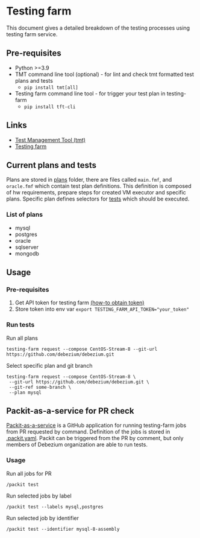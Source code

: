 # Testing farm

This document gives a detailed breakdown of the testing processes using testing farm service.

## Pre-requisites

* Python >=3.9
* TMT command line tool (optional) - for lint and check tmt formatted test plans and tests
    * `pip install tmt[all]`
* Testing farm command line tool - for trigger your test plan in testing-farm
    * `pip install tft-cli`

## Links

* [Test Management Tool (tmt)](https://tmt.readthedocs.io/en/latest/index.html)
* [Testing farm](https://docs.testing-farm.io/general/0.1/index.html)

## Current plans and tests
Plans are stored in [plans](./plans) folder, there are files called `main.fmf`, and `oracle.fmf` which contain test plan definitions.
This definition is composed of hw requirements, prepare steps for created VM executor and specific plans. Specific
plan defines selectors for [tests](./tests) which should be executed.

### List of plans
* mysql
* postgres
* oracle
* sqlserver
* mongodb

## Usage

### Pre-requisites
1. Get API token for testing farm [(how-to obtain token)](https://docs.testing-farm.io/general/0.1/onboarding.html)
2. Store token into env var ```export TESTING_FARM_API_TOKEN="your_token"```

### Run tests

Run all plans
```commandline
testing-farm request --compose CentOS-Stream-8 --git-url https://github.com/debezium/debezium.git
```

Select specific plan and git branch
```commandline
testing-farm request --compose CentOS-Stream-8 \
 --git-url https://github.com/debezium/debezium.git \
 --git-ref some-branch \
 --plan mysql
```

## Packit-as-a-service for PR check

[Packit-as-a-service](https://github.com/marketplace/packit-as-a-service) is a GitHub application
for running testing-farm jobs from PR requested by command. Definition of the jobs is stored in
[.packit.yaml](../../.packit.yaml). Packit can be triggered from the PR by comment, but only members of Debezium
organization are able to run tests.

### Usage

Run all jobs for PR
```
/packit test
```

Run selected jobs by label
```
/packit test --labels mysql,postgres
```
Run selected job by identifier
```
/packit test --identifier mysql-8-assembly
```